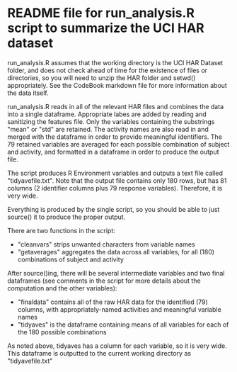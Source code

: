 README file for run_analysis.R script to summarize the UCI HAR dataset
========================================================

run_analysis.R assumes that the working directory is the UCI HAR Dataset folder, and does not check ahead of time for the existence of files or directories, so you will need to unzip the HAR folder and setwd() appropriately. See the CodeBook markdown file for more information about the data itself.

run_analysis.R reads in all of the relevant HAR files and combines the data into a single dataframe. Appropriate labes are added by reading and sanitizing the features file. Only the variables containing the substrings "mean" or "std" are retained. The activity names are also read in and merged with the dataframe in order to provide meaningful identifiers. The 79 retained variables are averaged for each possible combination of subject and activity, and formatted in a dataframe in order to produce the output file.

The script produces R Environment variables and outputs a text file called "tidyavefile.txt". Note that the output file contains only 180 rows, but has 81 columns (2 identifier columns plus 79 response variables). Therefore, it is very wide.

Everything is produced by the single script, so you should be able to just source() it to produce the proper output.

There are two functions in the script:
* "cleanvars" strips unwanted characters from variable names
* "getaverages" aggregates the data across all variables, for all (180) combinations of subject and activity

After source()ing, there will be several intermediate variables and two final dataframes (see comments in the script for more details about the computation and the other variables):
* "finaldata" contains all of the raw HAR data for the identified (79) columns, with appropriately-named activities and meaningful variable names
* "tidyaves" is the dataframe containing means of all variables for each of the 180 possible combinations

As noted above, tidyaves has a column for each variable, so it is very wide. This dataframe is outputted to the current working directory as "tidyavefile.txt"
